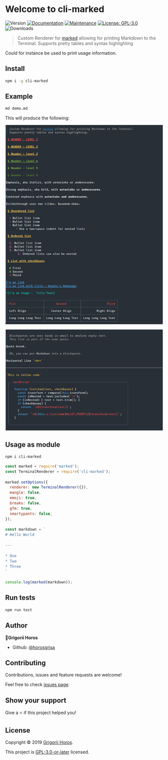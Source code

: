 Welcome to cli-marked
===
![Version](https://img.shields.io/github/package-json/v/horosgrisa/cli-marked.svg)
[![Documentation](https://img.shields.io/badge/documentation-yes-brightgreen.svg)](https://github.com/horosgrisa/cli-marked#readme)
[![Maintenance](https://img.shields.io/maintenance/yes/2019.svg)](https://github.com/horosgrisa/cli-marked/graphs/commit-activity)
[![License: GPL-3.0](https://img.shields.io/github/license/horosgrisa/cli-marked.svg)](https://github.com/horosgrisa/cli-marked/blob/master/LICENSE)
![Downloads](https://img.shields.io/npm/dw/cli-marked.svg)


> Custom Renderer for [marked](https://github.com/chjj/marked) allowing for printing Markdown to the Terminal.
Supports pretty tables and syntax highlighting

Could for instance be used to print usage information.

## Install

```sh
npm i -g cli-marked
```

## Example

```sh
md demo.md
```

This will produce the following:

![Screenshot of marked-terminal](./screenshot.png)


![Screenshot of marked-terminal](./screenshot2.png)

## Usage as module

```sh
npm i cli-marked
```

```js
const marked = require('marked');
const TerminalRenderer = require('cli-marked');

marked.setOptions({
  renderer: new TerminalRenderer({}),
  mangle: false,
  emoji: true,
  breaks: false,
  gfm: true,
  smartypants: false,
});

const markdown = `
# Hello World

---

* One
* Two
* Three
`

console.log(marked(markdown));
```

## Run tests

```sh
npm run test
```

## Author

👤**Grigorii Horos**

* Github: [@horosgrisa](https://github.com/horosgrisa)

## Contributing

Contributions, issues and feature requests are welcome!

Feel free to check [issues page](https://github.com/horosgrisa/cli-marked/issues).

## Show your support

Give a ⭐️ if this project helped you!


## License

Copyright © 2019 [Grigorii Horos](https://github.com/horosgrisa).

This project is [GPL-3.0-or-later](https://github.com/horosgrisa/cli-marked/blob/master/LICENSE) licensed.


